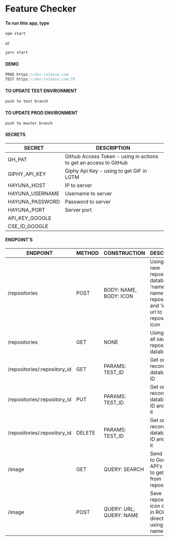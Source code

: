 # Feature Checker

#### To run this app, type

```javascript
npm start
```

or

```javascript
yarn start
```

#### DEMO

```javascript
PROD https://dev-release.com
TEST https://dev-release.com:70
```

#### TO UPDATE TEST ENVIRONMENT

```javascript
push to test branch
```

#### TO UPDATE PROD ENVIRONMENT

```
push to master branch
```

#### SECRETS

| SECRET          | DESCRIPTION                                                       |
| --------------- | ----------------------------------------------------------------- |
| GH_PAT          | Github Access Token - using in actions to get an access to GitHub |
| GIPHY_API_KEY   | Giphy Api Key - using to get GIF in LGTM                          |
| HAYUNA_HOST     | IP to server                                                      |
| HAYUNA_USERNAME | Username to server                                                |
| HAYUNA_PASSWORD | Password to server                                                |
| HAYUNA_PORT     | Server port                                                       |
| API_KEY_GOOGLE  |                                                                   |
| CSE_ID_GOOGLE   |                                                                   |

#### ENDPOINT'S

| ENDPOINT                      | METHOD    | CONSTRUCTION              | DESCRIPTION                            |
|  ---------------------------- | --------- | ------------------------- | -------------------------------------- |
| /repositories                 | POST      | BODY: NAME, BODY: ICON    | Using to save new repository in database; 'name' is a name of repository and 'icon' is a url to repository icon |
| /repositories                 | GET       | NONE                      | Using to get all saved repositories in database |
| /repositories/:repository_id  | GET       | PARAMS: TEST_ID           | Get one record from database by ID |
| /repositories/:repository_id  | PUT       | PARAMS: TEST_ID           | Get one record from database by ID and update it |
| /repositories/:repository_id  | DELETE    | PARAMS: TEST_ID           | Get one record from database by ID and delete it |
| /image                        | GET       | QUERY: SEARCH             | Send request to Google API's Search to get images from repository |
| /image                        | POST      | QUERY: URL; QUERY: NAME   | Save repository icon on server in ROOT/logos directory using url and name |
